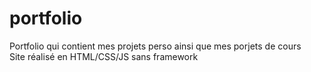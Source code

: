 # portfolio
Portfolio qui contient mes projets perso ainsi que mes porjets de cours  
Site réalisé en HTML/CSS/JS sans framework
